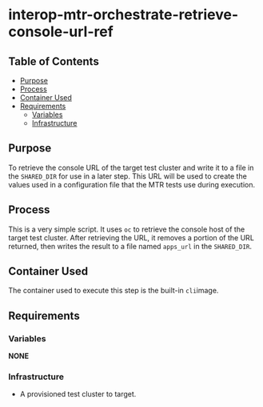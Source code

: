 # interop-mtr-orchestrate-retrieve-console-url-ref<!-- omit from toc -->

## Table of Contents<!-- omit from toc -->
- [Purpose](#purpose)
- [Process](#process)
- [Container Used](#container-used)
- [Requirements](#requirements)
  - [Variables](#variables)
  - [Infrastructure](#infrastructure)

## Purpose

To retrieve the console URL of the target test cluster and write it to a file in the `SHARED_DIR` for use in a later step. This URL will be used to create the values used in a configuration file that the MTR tests use during execution.

## Process

This is a very simple script. It uses `oc` to retrieve the console host of the target test cluster. After retrieving the URL, it removes a portion of the URL returned, then writes the result to a file named `apps_url` in the `SHARED_DIR`.

## Container Used

The container used to execute this step is the built-in `cli`image.

## Requirements

### Variables

**NONE**

### Infrastructure

- A provisioned test cluster to target.